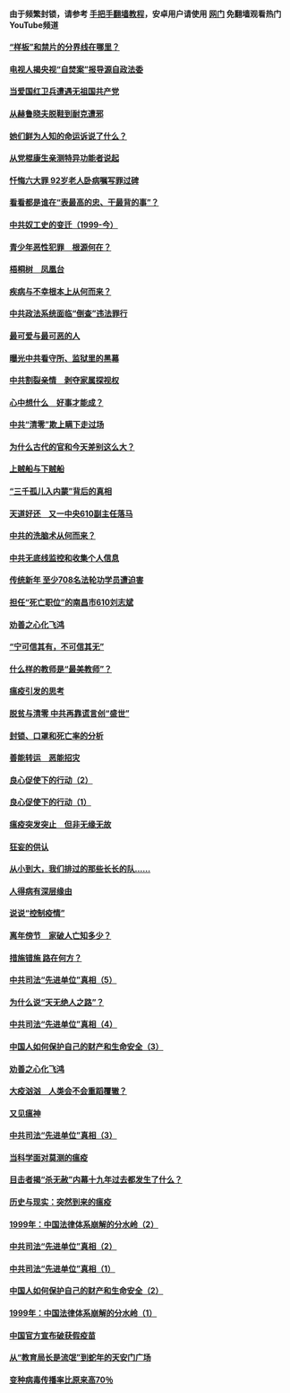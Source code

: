 #### 由于频繁封锁，请参考 [手把手翻墙教程](https://github.com/gfw-breaker/guides/wiki/)，安卓用户请使用 [网门](https://github.com/gfw-breaker/nogfw/blob/master/dl.md?t=04060901) 免翻墙观看热门YouTube频道 

#### [“样板”和禁片的分界线在哪里？](../pages/19/422704.md?t=04060901) 

#### [电视人揭央视“自焚案”报导源自政法委](../pages/19/422770.md?t=04060901) 

#### [当爱国红卫兵遭遇无祖国共产党](../pages/19/422848.md?t=04060901) 

#### [从赫鲁晓夫脱鞋到耐克遭邪](../pages/19/422826.md?t=04060901) 

#### [她们鲜为人知的命运诉说了什么？](../pages/19/422754.md?t=04060901) 

#### [从党棍康生亲测特异功能者说起](../pages/19/422657.md?t=04060901) 

#### [忏悔六大罪 92岁老人卧病嘱写罪过碑](../pages/19/422750.md?t=04060901) 

#### [看看都是谁在“表最高的忠、干最背的事”？](../pages/19/422703.md?t=04060901) 

#### [中共奴工史的变迁（1999-今）](../pages/19/422656.md?t=04060901) 

#### [青少年恶性犯罪　根源何在？](../pages/19/422449.md?t=04060901) 

#### [梧桐树　凤凰台](../pages/19/422442.md?t=04060901) 

#### [疾病与不幸根本上从何而来？](../pages/19/422438.md?t=04060901) 

#### [中共政法系统面临“倒查”违法罪行](../pages/19/422497.md?t=04060901) 

#### [最可爱与最可恶的人](../pages/19/422448.md?t=04060901) 

#### [曝光中共看守所、监狱里的黑幕](../pages/19/422390.md?t=04060901) 

#### [中共割裂亲情　剥夺家属探视权](../pages/19/422364.md?t=04060901) 

#### [心中想什么　好事才能成？](../pages/19/422318.md?t=04060901) 

#### [中共“清零”欺上瞒下走过场](../pages/19/422306.md?t=04060901) 

#### [为什么古代的官和今天差别这么大？](../pages/19/422228.md?t=04060901) 

#### [上贼船与下贼船](../pages/19/422276.md?t=04060901) 

#### [“三千孤儿入内蒙”背后的真相](../pages/19/422229.md?t=04060901) 

#### [天道好还　又一中央610副主任落马](../pages/19/422155.md?t=04060901) 

#### [中共的洗脑术从何而来？](../pages/19/422154.md?t=04060901) 

#### [中共无底线监控和收集个人信息](../pages/19/422039.md?t=04060901) 

#### [传统新年 至少708名法轮功学员遭迫害](../pages/19/421946.md?t=04060901) 

#### [担任“死亡职位”的南昌市610刘志斌](../pages/19/421957.md?t=04060901) 

#### [劝善之心化飞鸿](../pages/19/421164.md?t=04060901) 

#### [“宁可信其有，不可信其无”](../pages/19/421691.md?t=04060901) 

#### [什么样的教师是“最美教师”？](../pages/19/421755.md?t=04060901) 

#### [瘟疫引发的思考](../pages/19/421594.md?t=04060901) 

#### [脱贫与清零 中共再靠谎言创“盛世”](../pages/19/421590.md?t=04060901) 

#### [封锁、口罩和死亡率的分析](../pages/19/421495.md?t=04060901) 

#### [善能转运　恶能招灾](../pages/19/421334.md?t=04060901) 

#### [良心促使下的行动（2）](../pages/19/421361.md?t=04060901) 

#### [良心促使下的行动（1）](../pages/19/421302.md?t=04060901) 

#### [瘟疫突发突止　但非无缘无故](../pages/19/421281.md?t=04060901) 

#### [狂妄的供认](../pages/19/421199.md?t=04060901) 

#### [从小到大，我们排过的那些长长的队……](../pages/19/421243.md?t=04060901) 

#### [人得病有深层缘由](../pages/19/420864.md?t=04060901) 

#### [说说“控制疫情”](../pages/19/420831.md?t=04060901) 

#### [离年傍节　家破人亡知多少？](../pages/19/420563.md?t=04060901) 

#### [措施错施  路在何方？](../pages/19/420076.md?t=04060901) 

#### [中共司法“先进单位”真相（5）](../pages/19/419453.md?t=04060901) 

#### [为什么说“天无绝人之路”？](../pages/19/419618.md?t=04060901) 

#### [中共司法“先进单位”真相（4）](../pages/19/419452.md?t=04060901) 

#### [中国人如何保护自己的财产和生命安全（3）](../pages/19/419405.md?t=04060901) 

#### [劝善之心化飞鸿](../pages/19/418758.md?t=04060901) 

#### [大疫汹汹　人类会不会重蹈覆辙？](../pages/19/419691.md?t=04060901) 

#### [又见瘟神](../pages/19/419225.md?t=04060901) 

#### [中共司法“先进单位”真相（3）](../pages/19/419451.md?t=04060901) 

#### [当科学面对莫测的瘟疫](../pages/19/419625.md?t=04060901) 

#### [目击者揭“杀无赦”内幕十九年过去都发生了什么？](../pages/19/419617.md?t=04060901) 

#### [历史与现实：突然到来的瘟疫](../pages/19/419619.md?t=04060901) 

#### [1999年：中国法律体系崩解的分水岭（2）](../pages/19/419455.md?t=04060901) 

#### [中共司法“先进单位”真相（2）](../pages/19/419450.md?t=04060901) 

#### [中共司法“先进单位”真相（1）](../pages/19/419449.md?t=04060901) 

#### [中国人如何保护自己的财产和生命安全（2）](../pages/19/419404.md?t=04060901) 

#### [1999年：中国法律体系崩解的分水岭（1）](../pages/19/419454.md?t=04060901) 

#### [中国官方宣布破获假疫苗](../pages/19/419504.md?t=04060901) 

#### [从“教育局长是流氓”到蛇年的天安门广场](../pages/19/419470.md?t=04060901) 

#### [变种病毒传播率比原来高70％](../pages/19/419456.md?t=04060901) 

